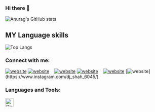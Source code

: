 ### Hi there 👋
![Anurag's GitHub stats](https://github-readme-stats.vercel.app/api?username=shahdivax&show_icons=true&theme=radical)

## MY Language skills
![Top Langs](https://github-readme-stats.vercel.app/api/top-langs/?username=shahdivax&layout=compact)

<!--# UPDATES
![willianrod's wakatime stats](https://github-readme-stats.vercel.app/api/wakatime?username=divaxshah)-->

<!--
**shahdivax/shahdivax** is a ✨ _special_ ✨ repository because its `README.md` (this file) appears on your GitHub profile.

Here are some ideas to get you started:

- 🔭 I’m currently working on ...
- 🌱 I’m currently learning ...
- 👯 I’m looking to collaborate on ...
- 🤔 I’m looking for help with ...
- 💬 Ask me about ...
- 📫 How to reach me: ...
- 😄 Pronouns: ...
- ⚡ Fun fact: ...
-->
### Connect with me:
[![website](./img/youtube-light.svg)](https://www.youtube.com/channel/UCjpNWYDr04ATu6rH5dU442w)
[![website](./img/youtube-dark.svg)](https://www.youtube.com/channel/UCjpNWYDr04ATu6rH5dU442w)
&nbsp;&nbsp;
[![website](./img/linkedin-light.svg)](https://www.linkedin.com/in/divax-shah/)
[![website](./img/linkedin-dark.svg)](https://www.linkedin.com/in/divax-shah/)
&nbsp;&nbsp;
[![website](./img/instagram-light.svg)](https://www.instagram.com/dj_shah_6045/)
[![website](src="https://user-images.githubusercontent.com/3369400/139448065-39a229ba-4b06-434b-bc67-616e2ed80c8f.png")](https://www.instagram.com/dj_shah_6045/)


### Languages and Tools:
[<img align="left" alt="GitHub" width="26px" src="https://user-images.githubusercontent.com/3369400/139448065-39a229ba-4b06-434b-bc67-616e2ed80c8f.png" style="padding-right:10px;" />](https://github.com/shahdivax/shahdivax)
